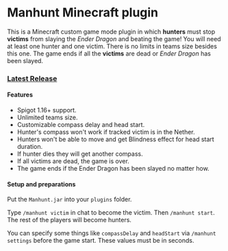 # Manhunt Minecraft plugin

This is a Minecraft custom game mode plugin in which **hunters** must stop **victims** from slaying the *Ender Dragon* and beating the game! You will need at least one hunter and one victim. There is no limits in teams size besides this one. The game ends if all the **victims** are dead or *Ender Dragon* has been slayed.
### [Latest Release](https://github.com/morozoffnor/Manhunt-Minecraft-plugin/releases/tag/v1.1)
#### Features
* Spigot 1.16+ support.
* Unlimited teams size.
* Customizable compass delay and head start.
* Hunter's compass won't work if tracked victim is in the Nether.
* Hunters won't be able to move and get Blindness effect for head start duration.
* If hunter dies they will get another compass.
* If all victims are dead, the game is over.
* The game ends if the Ender Dragon has been slayed no matter how.

#### Setup and preparations
Put the `Manhunt.jar` into your `plugins` folder.

Type `/manhunt victim` in chat to become the victim.
Then `/manhunt start`. The rest of the players will become hunters.

You can specify some things like `compassDelay` and `headStart`  via `/manhunt settings` before the game start. These values must be in seconds.
